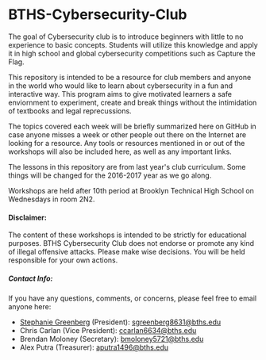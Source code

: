 # BTHS-Cybersecurity-Club

The goal of Cybersecurity club is to introduce beginners with little to no experience to basic concepts. Students will utilize this knowledge and apply it in high school and global cybersecurity competitions such as Capture the Flag.

This repository is intended to be a resource for club members and anyone in the world who would like to learn about cybersecurity in a fun and interactive way. This program aims to give motivated learners a safe enviornment to experiment, create and break things without the intimidation of textbooks and legal reprecussions. 

The topics covered each week will be briefly summarized here on GitHub in case anyone misses a week or other people out there on the Internet are looking for a resource. Any tools or resources mentioned in or out of the workshops will also be included here, as well as any important links.

The lessons in this repository are from last year's club curriculum. Some things will be changed for the 2016-2017 year as we go along.

Workshops are held after 10th period at Brooklyn Technical High School on Wednesdays in room 2N2.

#### Disclaimer:

The content of these workshops is intended to be strictly for educational purposes. BTHS Cybersecurity Club does not endorse or promote any kind of illegal offensive attacks. Please make wise decisions. You will be held responsible for your own actions.

##### Contact Info:
If you have any questions, comments, or concerns, please feel free to email anyone here:
- [Stephanie Greenberg](https://github.com/StephanieGreenberg) (President): <a href='mailto:sgreenberg8631@bths.edu'>sgreenberg8631@bths.edu</a>
- Chris Carlan (Vice President): <a href='mailto:ccarlan6634@bths.edu'>ccarlan6634@bths.edu</a>
- Brendan Moloney (Secretary): <a href='mailto:bmoloney5721@bths.edu'>bmoloney5721@bths.edu</a>
- Alex Putra (Treasurer): <a href='mailto:aputra1496@bths.edu'>aputra1496@bths.edu</a>
